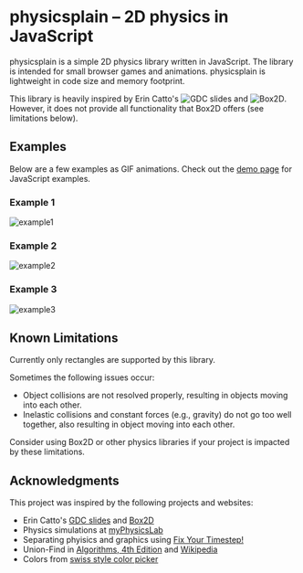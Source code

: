 # physicsplain &ndash; 2D physics in JavaScript

physicsplain is a simple 2D physics library written in JavaScript.  The library is intended for small browser games and animations.  physicsplain is lightweight in code size and memory footprint.

This library is heavily inspired by Erin Catto's ![GDC slides](http://box2d.org/downloads/) and ![Box2D](http://box2d.org/).  However, it does not provide all functionality that Box2D offers (see limitations below).

## Examples
Below are a few examples as GIF animations.  Check out the [demo page](https://hemartin.github.com/physicsplain) for JavaScript examples.

### Example 1
![example1](https://cloud.githubusercontent.com/assets/344615/11329481/845124be-9151-11e5-9b1d-2c3a4261290f.gif)

### Example 2
![example2](https://cloud.githubusercontent.com/assets/344615/11329511/cea78cba-9151-11e5-8b9a-c22cf92bd4b0.gif)

### Example 3
![example3](https://cloud.githubusercontent.com/assets/344615/11329512/d0f392d4-9151-11e5-80f3-49550d0b1163.gif)

## Known Limitations
Currently only rectangles are supported by this library.

Sometimes the following issues occur:
- Object collisions are not resolved properly, resulting in objects moving into each other.
- Inelastic collisions and constant forces (e.g., gravity) do not go too well together, also resulting in object moving into each other.

Consider using Box2D or other physics libraries if your project is impacted by these limitations.

## Acknowledgments
This project was inspired by the following projects and websites:
- Erin Catto's [GDC slides](http://box2d.org/downloads/) and [Box2D](http://box2d.org/)
- Physics simulations at [myPhysicsLab](http://www.myphysicslab.com/)
- Separating phyisics and graphics using [Fix Your Timestep!](http://gafferongames.com/game-physics/fix-your-timestep/)
- Union-Find in [Algorithms, 4th Edition](http://algs4.cs.princeton.edu/home/) and [Wikipedia](https://en.wikipedia.org/wiki/Disjoint-set_data_structure)
- Colors from [swiss style color picker](http://swisscolors.net/)
